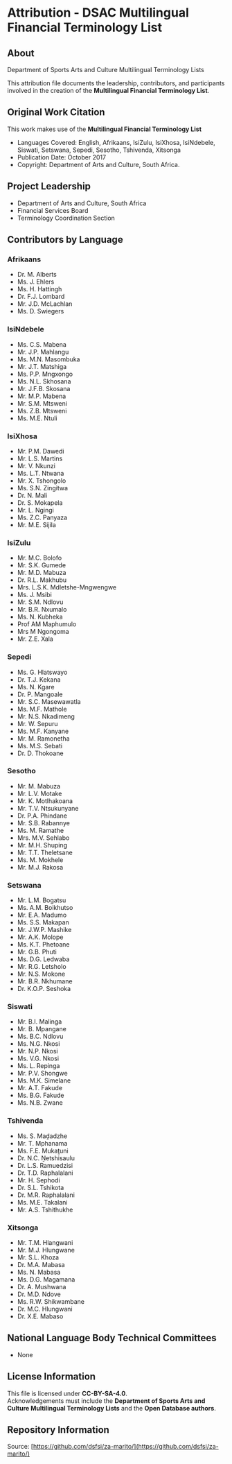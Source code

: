 # Attribution - DSAC Multilingual Financial Terminology List

## About
Department of Sports Arts and Culture Multilingual Terminology Lists  

This attribution file documents the leadership, contributors, and participants involved in the creation of the **Multilingual Financial Terminology List**.

## Original Work Citation
This work makes use of the **Multilingual Financial Terminology List**  

- Languages Covered: English, Afrikaans, IsiZulu, IsiXhosa, IsiNdebele, Siswati, Setswana, Sepedi, Sesotho, Tshivenda, Xitsonga
- Publication Date: October 2017 
- Copyright: Department of Arts and Culture, South Africa.

## Project Leadership
- Department of Arts and Culture, South Africa
- Financial Services Board
- Terminology Coordination Section

## Contributors by Language

### Afrikaans
- Dr. M. Alberts
- Ms. J. Ehlers
- Ms. H. Hattingh
- Dr. F.J. Lombard
- Mr. J.D. McLachlan
- Ms. D. Swiegers

### IsiNdebele
- Ms. C.S. Mabena
- Mr. J.P. Mahlangu
- Ms. M.N. Masombuka
- Mr. J.T. Matshiga
- Ms. P.P. Mngxongo
- Ms. N.L. Skhosana
- Mr. J.F.B. Skosana
- Mr. M.P. Mabena
- Mr. S.M. Mtsweni
- Ms. Z.B. Mtsweni
- Ms. M.E. Ntuli

### IsiXhosa
- Mr. P.M. Dawedi
- Mr. L.S. Martins
- Mr. V. Nkunzi
- Ms. L.T. Ntwana
- Mr. X. Tshongolo
- Ms. S.N. Zingitwa
- Dr. N. Mali
- Dr. S. Mokapela
- Mr. L. Ngingi
- Ms. Z.C. Panyaza
- Mr. M.E. Sijila

### IsiZulu
- Mr. M.C. Bolofo
- Mr. S.K. Gumede
- Mr. M.D. Mabuza
- Dr. R.L. Makhubu
- Mrs. L.S.K. Mdletshe-Mngwengwe
- Ms. J. Msibi
- Mr. S.M. Ndlovu
- Mr. B.R. Nxumalo
- Ms. N. Kubheka
- Prof AM Maphumulo
- Mrs M Ngongoma
- Mr. Z.E. Xala

### Sepedi
- Ms. G. Hlatswayo
- Dr. T.J. Kekana
- Ms. N. Kgare
- Dr. P. Mangoale
- Mr. S.C. Masewawatla
- Ms. M.F. Mathole
- Mr. N.S. Nkadimeng
- Mr. W. Sepuru
- Ms. M.F. Kanyane
- Mr. M. Ramonetha
- Ms. M.S. Sebati
- Dr. D. Thokoane

### Sesotho
- Mr. M. Mabuza
- Mr. L.V. Motake
- Mr. K. Motlhakoana
- Mr. T.V. Ntsukunyane
- Dr. P.A. Phindane
- Mr. S.B. Rabannye
- Ms. M. Ramathe
- Mrs. M.V. Sehlabo
- Mr. M.H. Shuping
- Mr. T.T. Theletsane
- Ms. M. Mokhele
- Mr. M.J. Rakosa

### Setswana
- Mr. L.M. Bogatsu
- Ms. A.M. Boikhutso
- Mr. E.A. Madumo
- Ms. S.S. Makapan
- Mr. J.W.P. Mashike
- Mr. A.K. Molope
- Ms. K.T. Phetoane
- Mr. G.B. Phuti
- Ms. D.G. Ledwaba
- Mr. R.G. Letsholo
- Mr. N.S. Mokone
- Mr. B.R. Nkhumane
- Dr. K.O.P. Seshoka

### Siswati
- Mr. B.I. Malinga
- Mr. B. Mpangane
- Ms. B.C. Ndlovu
- Ms. N.G. Nkosi
- Mr. N.P. Nkosi
- Ms. V.G. Nkosi
- Ms. L. Repinga
- Mr. P.V. Shongwe
- Ms. M.K. Simelane
- Mr. A.T. Fakude
- Ms. B.G. Fakude
- Ms. N.B. Zwane

### Tshivenda
- Ms. S. Maḓadzhe
- Mr. T. Mphanama
- Ms. F.E. Mukaṱuni
- Dr. N.C. Ṋetshisaulu
- Dr. L.S. Ramuedzisi
- Dr. T.D. Raphalalani
- Mr. H. Sephodi
- Dr. S.L. Tshikota
- Dr. M.R. Raphalalani
- Ms. M.E. Takalani
- Mr. A.S. Tshithukhe

### Xitsonga
- Mr. T.M. Hlangwani
- Mr. M.J. Hlungwane
- Mr. S.L. Khoza
- Dr. M.A. Mabasa
- Ms. N. Mabasa
- Ms. D.G. Magamana
- Dr. A. Mushwana
- Dr. M.D. Ndove
- Ms. R.W. Shikwambane
- Dr. M.C. Hlungwani
- Dr. X.E. Mabaso

## National Language Body Technical Committees
- None

## License Information
This file is licensed under **CC-BY-SA-4.0**.  
Acknowledgements must include the **Department of Sports Arts and Culture Multilingual Terminology Lists** and the **Open Database authors**.

## Repository Information
Source: [https://github.com/dsfsi/za-marito/](https://github.com/dsfsi/za-marito/)
